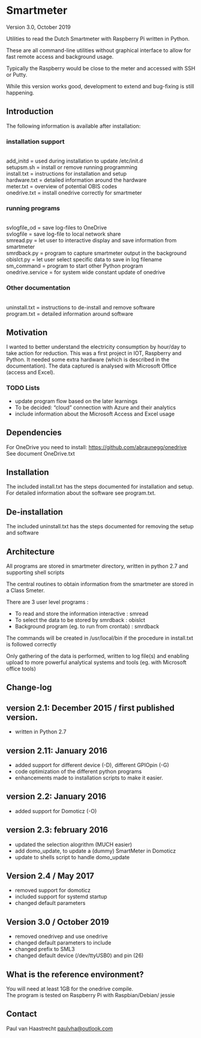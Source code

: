 ﻿# Smartmeter

Version 3.0, October 2019

Utilities to read the Dutch Smartmeter with Raspberry Pi written in Python.

These are all command-line utilities without graphical interface to allow for fast remote access and background usage.

Typically the Raspberry would be close to the meter and accessed with SSH or Putty.

While this version works good, development to extend and bug-fixing is still happening.

## Introduction

The following information is available after installation:
### installation support
<br>add_initd     =  used during installation to update /etc/init.d
<br>setupsm.sh    =  install or remove running programming
<br>install.txt   =  instructions for installation and setup
<br>hardware.txt  =  detailed information around the hardware
<br>meter.txt     =  overview of potential OBIS codes
<br>onedrive.txt  =  install onedrive correctly for smartmeter

### running programs
<br>svlogfile_od  =  save log-files to OneDrive
<br>svlogfile     =  save log-file to local network share
<br>smread.py     =  let user to interactive display and save information from smartmeter
<br>smrdback.py   =  program to capture smartmeter output in the background
<br>obislct.py    =  let user select specific data to save in log filename
<br>sm_command    =  program to start other Python program
<br>onedrive.service = for system wide constant update of onedrive

### Other documentation
<br>uninstall.txt =  instructions to de-install and remove software
<br>program.txt   =  detailed information around software

## Motivation

I wanted to better understand the electricity consumption by hour/day to take
action for reduction.
This was a first project in IOT, Raspberry and Python. It needed some extra
hardware (which is described in the documentation). The data captured is
analysed with Microsoft Office (access and Excel).

### TODO Lists

- update program flow based on the later learnings
- To be decided: “cloud” connection with Azure and their analytics
- include information about the Microsoft Access and Excel usage

## Dependencies

For OneDrive you need to install: https://github.com/abraunegg/onedrive
See document OneDrive.txt

## Installation

The included install.txt has the steps documented for installation and setup.
For detailed information about the software see program.txt.

## De-installation

The included uninstall.txt has the steps documented for removing the setup and software

## Architecture
All programs are stored in smartmeter directory, written in python 2.7 and supporting shell scripts

The central routines to obtain information from the smartmeter are stored in a Class Smeter.

There are 3 user level programs :
- To read and store the information interactive : smread
- To select the data to be stored by smrdback   : obislct
- Background program (eg. to run from crontab)  : smrdback

The commands will be created in /usr/local/bin if the procedure in install.txt is followed correctly

Only gathering of the data is performed, written to log file(s) and enabling upload to
more powerful analytical systems and tools (eg. with Microsoft office tools)

## Change-log

## version 2.1: December 2015 / first published version.
 * written in Python 2.7

## version 2.11: January 2016
 * added support for different device (-D), different GPIOpin (-G)
 * code optimization of the different python programs
 * enhancements made to installation scripts to make it easier.

## version 2.2: January 2016
 * added support for Domoticz (-O)

## version 2.3: february 2016
 * updated the selection alogrithm (MUCH easier)
 * add domo_update, to update a (dummy) SmartMeter in Domoticz
 * update to shells script to handle domo_update

## Version 2.4 / May 2017
 - removed support for domoticz
 - included support for systemd startup
 - changed default parameters

## Version 3.0 / October 2019
 - removed onedrivep and use onedrive
 - changed default parameters to include
 - changed prefix to SML3
 - changed default device (/dev/ttyUSB0) and pin (26)

## What is the reference environment?
You will need at least 1GB for the onedrive compile.
<br>The program is tested on Raspberry Pi with Raspbian/Debian/ jessie

## Contact

Paul van Haastrecht
paulvha@outlook.com
